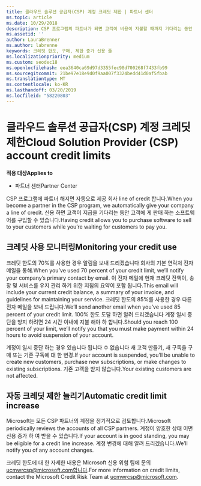 ```yaml
---
title: 클라우드 솔루션 공급자(CSP) 계정 크레딧 제한 | 파트너 센터
ms.topic: article
ms.date: 10/29/2018
description: CSP 프로그램의 파트너가 되면 고객이 비용이 지불할 때까지 기다리는 동안 고객에게 판매할 소프트웨어를 구입할 수 있는 크레딧 제한이 제공됩니다.
ms.assetid: ''
author: LauraBrenner
ms.author: labrenne
keywords: 크레딧 한도, 구매, 제한 증가 신용 줄
ms.localizationpriority: medium
ms.custom: seodec18
ms.openlocfilehash: eea3640ca69d97d3355fec98d700268f7433fb99
ms.sourcegitcommit: 21be97e18e9d0f9aa007f3324bedd41d0af5fbab
ms.translationtype: MT
ms.contentlocale: ko-KR
ms.lasthandoff: 03/20/2019
ms.locfileid: "58220803"
---
```

# <a name="cloud-solution-provider-csp-account-credit-limits"></a><span data-ttu-id="a83a6-104">클라우드 솔루션 공급자(CSP) 계정 크레딧 제한</span><span class="sxs-lookup"><span data-stu-id="a83a6-104">Cloud Solution Provider (CSP) account credit limits</span></span>

<span data-ttu-id="a83a6-105">**적용 대상**</span><span class="sxs-lookup"><span data-stu-id="a83a6-105">**Applies to**</span></span>

- <span data-ttu-id="a83a6-106">파트너 센터</span><span class="sxs-lookup"><span data-stu-id="a83a6-106">Partner Center</span></span>

<span data-ttu-id="a83a6-107">CSP 프로그램에 파트너 해지면 자동으로 제공 회사 line of credit 합니다.</span><span class="sxs-lookup"><span data-stu-id="a83a6-107">When you become a partner in the CSP program, we automatically give your company a line of credit.</span></span> <span data-ttu-id="a83a6-108">신용 하면 고객이 지급을 기다리는 동안 고객에 게 판매 하는 소프트웨어를 구입할 수 있습니다.</span><span class="sxs-lookup"><span data-stu-id="a83a6-108">Having credit allows you to purchase software to sell to your customers while you’re waiting for customers to pay you.</span></span> 

## <a name="monitoring-your-credit-use"></a><span data-ttu-id="a83a6-109">크레딧 사용 모니터링</span><span class="sxs-lookup"><span data-stu-id="a83a6-109">Monitoring your credit use</span></span>

<span data-ttu-id="a83a6-110">크레딧 한도의 70%를 사용한 경우 알림을 보내 드리겠습니다 회사의 기본 연락처 전자 메일을 통해.</span><span class="sxs-lookup"><span data-stu-id="a83a6-110">When you’ve used 70 percent of your credit limit, we’ll notify your company’s primary contact by email.</span></span> <span data-ttu-id="a83a6-111">이 전자 메일에 현재 크레딧 잔액이, 송장 및 서비스를 유지 관리 하기 위한 지침의 요약이 포함 됩니다.</span><span class="sxs-lookup"><span data-stu-id="a83a6-111">This email will include your current credit balance, a summary of your invoice, and guidelines for maintaining your service.</span></span> <span data-ttu-id="a83a6-112">크레딧 한도의 85%를 사용한 경우 다른 전자 메일을 보내 드립니다.</span><span class="sxs-lookup"><span data-stu-id="a83a6-112">We’ll send another email when you’ve used 85 percent of your credit limit.</span></span> <span data-ttu-id="a83a6-113">100% 한도 도달 하면 알려 드리겠습니다 계정 일시 중단을 방지 하려면 24 시간 이내에 지불 해야 하 합니다.</span><span class="sxs-lookup"><span data-stu-id="a83a6-113">Should you reach 100 percent of your limit, we’ll notify you that you must make payment within 24 hours to avoid suspension of your account.</span></span> 

<span data-ttu-id="a83a6-114">계정이 일시 중단 하는 경우 있습니다 됩니다 수 없습니다 새 고객 만들기, 새 구독을 구매 또는 기존 구독에 대 한 변경.</span><span class="sxs-lookup"><span data-stu-id="a83a6-114">If your account is suspended, you’ll be unable to create new customers, purchase new subscriptions, or make changes to existing subscriptions.</span></span> <span data-ttu-id="a83a6-115">기존 고객을 받지 않습니다.</span><span class="sxs-lookup"><span data-stu-id="a83a6-115">Your existing customers are not affected.</span></span> 

## <a name="automatic-credit-limit-increase"></a><span data-ttu-id="a83a6-116">자동 크레딧 제한 늘리기</span><span class="sxs-lookup"><span data-stu-id="a83a6-116">Automatic credit limit increase</span></span>

<span data-ttu-id="a83a6-117">Microsoft는 모든 CSP 파트너의 계정을 정기적으로 검토합니다.</span><span class="sxs-lookup"><span data-stu-id="a83a6-117">Microsoft periodically reviews the accounts of all CSP partners.</span></span> <span data-ttu-id="a83a6-118">계정이 양호한 상태 이면 신용 증가 하 여 받을 수 있습니다.</span><span class="sxs-lookup"><span data-stu-id="a83a6-118">If your account is in good standing, you may be eligible for a credit line increase.</span></span> <span data-ttu-id="a83a6-119">계정 변경에 대해 알려 드리겠습니다.</span><span class="sxs-lookup"><span data-stu-id="a83a6-119">We’ll notify you of any account changes.</span></span> 

<span data-ttu-id="a83a6-120">크레딧 한도에 대 한 자세한 내용은 Microsoft 신용 위험 팀에 문의 ucmwrcsp@microsoft.com합니다.</span><span class="sxs-lookup"><span data-stu-id="a83a6-120">For more information on credit limits, contact the Microsoft Credit Risk Team at ucmwrcsp@microsoft.com.</span></span> 

